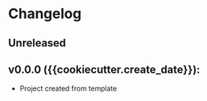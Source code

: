 # Changelog


## Unreleased


## v0.0.0 ({{cookiecutter.create_date}}):
+ Project created from template
